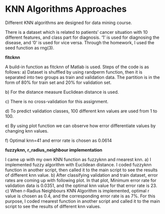 # KNN Algorithms Approaches
Different KNN algorithms are designed for data mining course.

There is a dataset which is related to patients’ cancer situation with 10 different features, and class part for diagnosis. ‘1’ is used for diagnosing the disease, and ‘0’ is used for vice versa. Through the homework, I used the seed function as rng(3).

**fitcknn**

A build-in function as fitcknn of Matlab is used. Steps of the code is as follows:
a)	Dataset is shuffled by using randperm function, then it is separated into two groups as train and validation data. The partition is in the form of 80% for train set and 20% for validation set.

b)	For the distance measure Euclidean distance is used.

c)	There is no cross-validation for this assignment.

d)	To predict validation classes, 100 different knn values are used from 1 to 100.

e)	By using plot function we can observe how error differentiate values by changing knn values.

f)  Optimal knn=41 and error rate is chosen as 0.0614

**fuzzyknn, r_radius_neighbour implementation**

I came up with my own KNN function as fuzzyknn and rnearest knn.
a) I implemented fuzzy algorithm with Euclidean distance. I coded fuzzyknn function in another script, then called it to the main script to see the results of different knn value.
b) After classifying validation and train dataset, error rates are coming up with following plot. In that plot, Minimum error rate for validation data is 0.0351, and the optimal knn value for that error rate is 23.
c) When r-Radius Neighbours KNN Algorithm is implemented, optimal r value is chosen as 0.4, and the corresponding error rate is as 7%. For this purpose, I coded rnearest function in another script and called it to the main script to see the results of different knn values.
